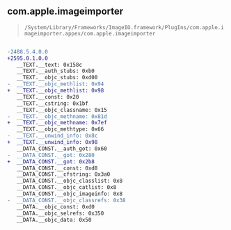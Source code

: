 ## com.apple.imageimporter

> `/System/Library/Frameworks/ImageIO.framework/PlugIns/com.apple.imageimporter.appex/com.apple.imageimporter`

```diff

-2488.5.4.0.0
+2595.0.1.0.0
   __TEXT.__text: 0x158c
   __TEXT.__auth_stubs: 0xb0
   __TEXT.__objc_stubs: 0xd00
-  __TEXT.__objc_methlist: 0x94
+  __TEXT.__objc_methlist: 0x98
   __TEXT.__const: 0x20
   __TEXT.__cstring: 0x1bf
   __TEXT.__objc_classname: 0x15
-  __TEXT.__objc_methname: 0x81d
+  __TEXT.__objc_methname: 0x7ef
   __TEXT.__objc_methtype: 0x66
-  __TEXT.__unwind_info: 0x8c
+  __TEXT.__unwind_info: 0x98
   __DATA_CONST.__auth_got: 0x60
-  __DATA_CONST.__got: 0x280
+  __DATA_CONST.__got: 0x2b8
   __DATA_CONST.__const: 0xd8
   __DATA_CONST.__cfstring: 0x3a0
   __DATA_CONST.__objc_classlist: 0x8
   __DATA_CONST.__objc_catlist: 0x8
   __DATA_CONST.__objc_imageinfo: 0x8
-  __DATA_CONST.__objc_classrefs: 0x38
   __DATA.__objc_const: 0xd0
   __DATA.__objc_selrefs: 0x350
   __DATA.__objc_data: 0x50

```
